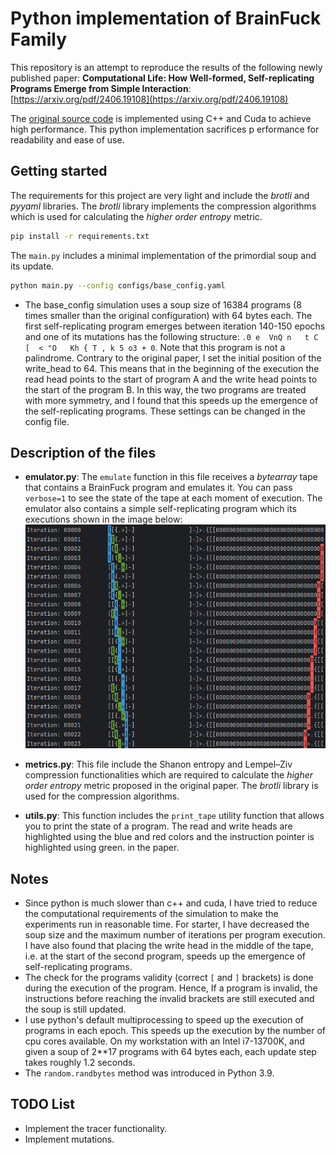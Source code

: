 # Python implementation of BrainFuck Family

This repository is an attempt to reproduce the results of the following newly published paper:
**Computational Life: How Well-formed,
Self-replicating Programs Emerge from Simple
Interaction**: [https://arxiv.org/pdf/2406.19108](https://arxiv.org/pdf/2406.19108)

The [original source code](https://github.com/paradigms-of-intelligence/cubff) is implemented using C++ and Cuda to
achieve high performance.
This python implementation sacrifices p erformance for readability and ease of use.

## Getting started

The requirements for this project are very light and include the _brotli_ and _pyyaml_ libraries.
The _brotli_ library implements the compression algorithms which is used for calculating the _higher order entropy_
metric.

```bash
pip install -r requirements.txt
```

The `main.py` includes a minimal implementation of the primordial soup and its update.

```bash
python main.py --config configs/base_config.yaml
```

* The base_config simulation uses a soup size of 16384 programs (8 times smaller than the original configuration) with
  64 bytes each. The first self-replicating program
  emerges between iteration 140-150 epochs and one of its mutations has the following
  structure: `.0 e  VnQ n   t C         [  < "O   Kh { T , k 5 o3 + 0`. Note that this program is not a palindrome.
  Contrary to the original paper, I set the initial position of the write_head to 64. This means that in the beginning
  of the execution the read head points to the start of program A and the write head points to the start of the program
  B. In this way, the two programs are treated with more symmetry, and I found that this speeds up the emergence of the
  self-replicating programs. These settings can be changed in the config file.

## Description of the files

* **emulator.py**: The `emulate` function in this file receives a _bytearray_ tape that contains a BrainFuck program and
  emulates it. You can pass `verbose=1` to see the state of the tape at each moment of
  execution. The emulator also contains a simple self-replicating program which its executions shown in the image
  below: ![State of the tape](data/tape_state.png)

* **metrics.py**: This file include the Shanon entropy and Lempel–Ziv compression functionalities which are required to
  calculate the _higher order entropy_ metric proposed in the original paper. The _brotli_ library is used for the
  compression algorithms.
* **utils.py**: This function includes the `print_tape` utility function that allows you to print the state of a
  program. The read and write heads are highlighted using the blue and red colors and the instruction pointer is
  highlighted using green.
  in the paper.

## Notes

* Since python is much slower than c++ and cuda, I have tried to reduce the computational requirements of the simulation
  to make the experiments run in reasonable time. For starter, I have decreased the soup size and the maximum number of
  iterations per program execution. I have also found that placing the write head in the middle of the tape, i.e. at the
  start of the second program, speeds up the emergence of self-replicating programs.
* The check for the programs validity (correct `[` and `]` brackets) is done during the execution of the program. Hence,
  If a program is invalid, the instructions before reaching the invalid brackets are still executed and the soup is
  still updated.
* I use python's default multiprocessing to speed up the execution of programs in each epoch. This speeds up the
  execution by the number of cpu cores available. On my workstation with an Intel i7-13700K, and given a soup of 2**17
  programs with 64 bytes each, each update step takes roughly 1.2 seconds.
* The `random.randbytes` method was introduced in Python 3.9.

## TODO List

* Implement the tracer functionality.
* Implement mutations. 